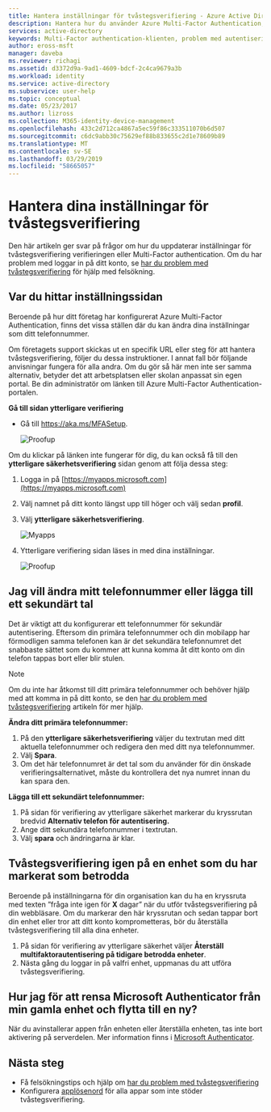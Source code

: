```yaml
---
title: Hantera inställningar för tvåstegsverifiering - Azure Active Directory | Microsoft Docs
description: Hantera hur du använder Azure Multi-Factor Authentication, inklusive ändrar kontaktinformation eller konfigurera dina enheter.
services: active-directory
keywords: Multi-Factor authentication-klienten, problem med autentisering, Korrelations-ID
author: eross-msft
manager: daveba
ms.reviewer: richagi
ms.assetid: d3372d9a-9ad1-4609-bdcf-2c4ca9679a3b
ms.workload: identity
ms.service: active-directory
ms.subservice: user-help
ms.topic: conceptual
ms.date: 05/23/2017
ms.author: lizross
ms.collection: M365-identity-device-management
ms.openlocfilehash: 433c2d712ca4867a5ec59f86c333511070b6d507
ms.sourcegitcommit: c6dc9abb30c75629ef88b833655c2d1e78609b89
ms.translationtype: MT
ms.contentlocale: sv-SE
ms.lasthandoff: 03/29/2019
ms.locfileid: "58665057"
---
```

# <a name="manage-your-settings-for-two-step-verification"></a>Hantera dina inställningar för tvåstegsverifiering
Den här artikeln ger svar på frågor om hur du uppdaterar inställningar för tvåstegsverifiering verifieringen eller Multi-Factor authentication. Om du har problem med loggar in på ditt konto, se [har du problem med tvåstegsverifiering](multi-factor-authentication-end-user-troubleshoot.md) för hjälp med felsökning.

## <a name="where-to-find-the-settings-page"></a>Var du hittar inställningssidan
Beroende på hur ditt företag har konfigurerat Azure Multi-Factor Authentication, finns det vissa ställen där du kan ändra dina inställningar som ditt telefonnummer.

Om företagets support skickas ut en specifik URL eller steg för att hantera tvåstegsverifiering, följer du dessa instruktioner. I annat fall bör följande anvisningar fungera för alla andra. Om du gör så här men inte ser samma alternativ, betyder det att arbetsplatsen eller skolan anpassat sin egen portal. Be din administratör om länken till Azure Multi-Factor Authentication-portalen.

**Gå till sidan ytterligare verifiering**

- Gå till https://aka.ms/MFASetup.

    ![Proofup](./media/multi-factor-authentication-end-user-manage-settings/proofup.png)

Om du klickar på länken inte fungerar för dig, du kan också få till den **ytterligare säkerhetsverifiering** sidan genom att följa dessa steg:

1. Logga in på [https://myapps.microsoft.com](https://myapps.microsoft.com)  

2. Välj namnet på ditt konto längst upp till höger och välj sedan **profil**.

3. Välj **ytterligare säkerhetsverifiering**.  

    ![Myapps](./media/multi-factor-authentication-end-user-manage-settings/myapps1.png)

4. Ytterligare verifiering sidan läses in med dina inställningar.

    ![Proofup](./media/multi-factor-authentication-end-user-manage-settings/proofup.png)

## <a name="i-want-to-change-my-phone-number-or-add-a-secondary-number"></a>Jag vill ändra mitt telefonnummer eller lägga till ett sekundärt tal
Det är viktigt att du konfigurerar ett telefonnummer för sekundär autentisering.  Eftersom din primära telefonnummer och din mobilapp har förmodligen samma telefonen kan är det sekundära telefonnumret det snabbaste sättet som du kommer att kunna komma åt ditt konto om din telefon tappas bort eller blir stulen.

> [!NOTE]
> Om du inte har åtkomst till ditt primära telefonnummer och behöver hjälp med att komma in på ditt konto, se den [har du problem med tvåstegsverifiering](multi-factor-authentication-end-user-troubleshoot.md) artikeln för mer hjälp.  

**Ändra ditt primära telefonnummer:**  

1. På den **ytterligare säkerhetsverifiering** väljer du textrutan med ditt aktuella telefonnummer och redigera den med ditt nya telefonnummer.  
2. Välj **Spara**.  
3. Om det här telefonnumret är det tal som du använder för din önskade verifieringsalternativet, måste du kontrollera det nya numret innan du kan spara den.  

**Lägga till ett sekundärt telefonnummer:**  

1. På sidan för verifiering av ytterligare säkerhet markerar du kryssrutan bredvid **Alternativ telefon för autentisering.**  
2. Ange ditt sekundära telefonnummer i textrutan.  
3. Välj **spara** och ändringarna är klar.  

## <a name="require-two-step-verification-again-on-a-device-youve-marked-as-trusted"></a>Tvåstegsverifiering igen på en enhet som du har markerat som betrodda

Beroende på inställningarna för din organisation kan du ha en kryssruta med texten ”fråga inte igen för **X** dagar” när du utför tvåstegsverifiering på din webbläsare. Om du markerar den här kryssrutan och sedan tappar bort din enhet eller tror att ditt konto komprometteras, bör du återställa tvåstegsverifiering till alla dina enheter.

1. På sidan för verifiering av ytterligare säkerhet väljer **Återställ multifaktorautentisering på tidigare betrodda enheter**.
2. Nästa gång du loggar in på valfri enhet, uppmanas du att utföra tvåstegsverifiering.

## <a name="how-do-i-clean-up-microsoft-authenticator-from-my-old-device-and-move-to-a-new-one"></a>Hur jag för att rensa Microsoft Authenticator från min gamla enhet och flytta till en ny?
När du avinstallerar appen från enheten eller återställa enheten, tas inte bort aktivering på serverdelen. Mer information finns i [Microsoft Authenticator](user-help-auth-app-download-install.md).

## <a name="next-steps"></a>Nästa steg
* Få felsökningstips och hjälp om [har du problem med tvåstegsverifiering](multi-factor-authentication-end-user-troubleshoot.md)
* Konfigurera [applösenord](multi-factor-authentication-end-user-app-passwords.md) för alla appar som inte stöder tvåstegsverifiering.
